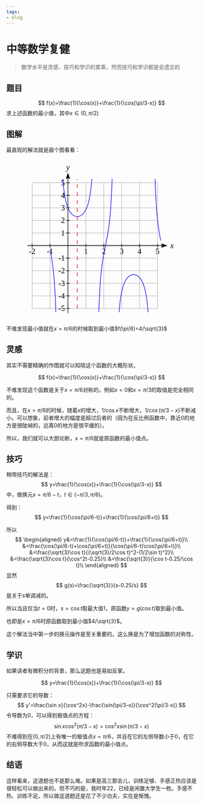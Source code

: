 ```yaml
---
tags:
- blog
---
```

# 中等数学复健
> 数学水平是灵感、技巧和学识的累乘，然而技巧和学识都是会遗忘的
## 题目
$$
f(x)=\frac{1}{\cos(x)}+\frac{1}{\cos(\pi/3-x)}
$$
求上述函数的最小值，其中$x\in (0,\pi/2)$
## 图解
最直观的解法就是画个图看看：
<figure>
<svg xmlns="http://www.w3.org/2000/svg" xmlns:xlink="http://www.w3.org/1999/xlink" id="preview" width="599" height="600" viewBox="0 0 599 600" xunitlength="67" yunitlength="47" xmin="-2" xmax="5" ymin="-5" ymax="5" ox="174" oy="275"><defs><style type="text/css">@import url("http://cdnjs.cloudflare.com/ajax/libs/KaTeX/0.2.0/katex.min.css")</style></defs><path d=" M174,90 174,560 M241,90 241,560 M308,90 308,560 M375,90 375,560 M442,90 442,560 M509,90 509,560 M107,90 107,560 M40,90 40,560 M40,325 509,325 M40,372 509,372 M40,419 509,419 M40,466 509,466 M40,513 509,513 M40,560 509,560 M40,278 509,278 M40,231 509,231 M40,184 509,184 M40,137 509,137 M40,90 509,90" stroke-width="1" stroke="grey" fill="none"></path><path d="M 523.376 317.812 L 544.94 325 L 523.376 332.188 L 526.97 325 z" stroke-width="1" stroke="black" fill="black"></path><path d="M 166.812 75.624 L 174 54.06 L 181.188 75.624 L 174 72.03 z" stroke-width="1" stroke="black" fill="black"></path><path d="M22.03,325 526.97,325 M174,72.03 174,577.97 M174,332.25 174,317.75 M241,332.25 241,317.75 M308,332.25 308,317.75 M375,332.25 375,317.75 M442,332.25 442,317.75 M509,332.25 509,317.75 M107,332.25 107,317.75 M40,332.25 40,317.75 M181.25,325 166.75,325 M181.25,372 166.75,372 M181.25,419 166.75,419 M181.25,466 166.75,466 M181.25,513 166.75,513 M181.25,560 166.75,560 M181.25,278 166.75,278 M181.25,231 166.75,231 M181.25,184 166.75,184 M181.25,137 166.75,137 M181.25,90 166.75,90" stroke-width="2" stroke="black" fill="none"></path><text id="null" x="241" y="356" font-style="" font-family="KaTeX_Main, serif" font-size="29" font-weight="normal" text-anchor="middle" fill="black" stroke-width="0px">1</text><text id="null" x="308" y="356" font-style="" font-family="KaTeX_Main, serif" font-size="29" font-weight="normal" text-anchor="middle" fill="black" stroke-width="0px">2</text><text id="null" x="375" y="356" font-style="" font-family="KaTeX_Main, serif" font-size="29" font-weight="normal" text-anchor="middle" fill="black" stroke-width="0px">3</text><text id="null" x="442" y="356" font-style="" font-family="KaTeX_Main, serif" font-size="29" font-weight="normal" text-anchor="middle" fill="black" stroke-width="0px">4</text><text id="null" x="509" y="356" font-style="" font-family="KaTeX_Main, serif" font-size="29" font-weight="normal" text-anchor="middle" fill="black" stroke-width="0px">5</text><text id="null" x="107" y="356" font-style="" font-family="KaTeX_Main, serif" font-size="29" font-weight="normal" text-anchor="middle" fill="black" stroke-width="0px">-1</text><text id="null" x="40" y="356" font-style="" font-family="KaTeX_Main, serif" font-size="29" font-weight="normal" text-anchor="middle" fill="black" stroke-width="0px">-2</text><text id="null" x="162.33333333333334" y="287.6666666666667" font-style="" font-family="KaTeX_Main, serif" font-size="29" font-weight="normal" text-anchor="end" fill="black" stroke-width="0px">1</text><text id="null" x="162.33333333333334" y="240.66666666666666" font-style="" font-family="KaTeX_Main, serif" font-size="29" font-weight="normal" text-anchor="end" fill="black" stroke-width="0px">2</text><text id="null" x="162.33333333333334" y="193.66666666666666" font-style="" font-family="KaTeX_Main, serif" font-size="29" font-weight="normal" text-anchor="end" fill="black" stroke-width="0px">3</text><text id="null" x="162.33333333333334" y="146.66666666666666" font-style="" font-family="KaTeX_Main, serif" font-size="29" font-weight="normal" text-anchor="end" fill="black" stroke-width="0px">4</text><text id="null" x="162.33333333333334" y="99.66666666666667" font-style="" font-family="KaTeX_Main, serif" font-size="29" font-weight="normal" text-anchor="end" fill="black" stroke-width="0px">5</text><text id="null" x="162.33333333333334" y="381.6666666666667" font-style="" font-family="KaTeX_Main, serif" font-size="29" font-weight="normal" text-anchor="end" fill="black" stroke-width="0px">-1</text><text id="null" x="162.33333333333334" y="428.6666666666667" font-style="" font-family="KaTeX_Main, serif" font-size="29" font-weight="normal" text-anchor="end" fill="black" stroke-width="0px">-2</text><text id="null" x="162.33333333333334" y="475.6666666666667" font-style="" font-family="KaTeX_Main, serif" font-size="29" font-weight="normal" text-anchor="end" fill="black" stroke-width="0px">-3</text><text id="null" x="162.33333333333334" y="522.6666666666666" font-style="" font-family="KaTeX_Main, serif" font-size="29" font-weight="normal" text-anchor="end" fill="black" stroke-width="0px">-4</text><text id="null" x="162.33333333333334" y="569.6666666666666" font-style="" font-family="KaTeX_Main, serif" font-size="29" font-weight="normal" text-anchor="end" fill="black" stroke-width="0px">-5</text><text id="null" x="174" y="42.39333333333328" font-style="italic" font-family="KaTeX_Main, serif" font-size="29" font-weight="normal" text-anchor="middle" fill="black" stroke-width="0px">y</text><text id="null" x="556.6066666666667" y="334.6666666666667" font-style="italic" font-family="KaTeX_Main, serif" font-size="29" font-weight="normal" text-anchor="start" fill="black" stroke-width="0px">x</text><path id="null" d="M107,340.5010418714028 107.66999933,343.86138255568085 108.33999865999999,347.2663397951976 109.00999798999999,350.72452489883847 109.67999731999998,354.24496318065326 110.34999664999998,357.83717354891473 111.01999597999998,361.5112565401446 111.68999530999997,365.27799259113283 112.35999463999997,369.1489526611814 113.02999396999998,373.13662371632495 113.69999329999997,377.25455208752953 114.36999262999997,381.5175083425621 115.03999195999997,385.94167810143085 115.70999128999996,390.54488422435224 116.37999061999996,395.34684707067186 117.04998994999997,400.36949114944605 117.71998927999996,405.6373085686131 118.38998860999996,411.1777923908912 119.05998793999996,417.02195652794387 119.72998726999995,423.20496343673426 120.39998659999995,429.76688702434194 121.06998592999994,436.7536463864361 121.73998525999994,444.2181571097591 122.40998458999994,452.2217620315856 123.07998391999993,460.83602428535573 123.74998324999993,470.14499472155717 124.41998257999992,480.2481072227321 125.08998190999992,491.26391492729454 125.75998123999992,503.3349671370871 126.42998056999991,516.6342553348762 127.09997989999991,531.3738510277207 127.7699792299999,547.8166575060408 128.43997855999993,566.2926692548382 128.68991167248026,574.1 " stroke-width="2" stroke="blue" fill="none"></path><path id="null" d="M154.81063849947776,75.89999999999998 155.90995108999988,88.89903023221888 156.57995041999988,95.98188270904075 157.24994974999987,102.54507895165352 157.9199490799999,108.64304955668905 158.5899484099999,114.32281459476803 159.2599477399999,119.62520358739289 159.92994706999988,124.58584208010245 160.59994639999988,129.23595530032708 161.2699457299999,133.603027280812 161.9399450599999,137.7113448932937 162.6099443899999,141.58244957541672 163.2799437199999,145.235514521122 163.9499430499999,148.68766129955372 164.61994237999988,151.9542269551207 165.2899417099999,155.04899039488419 165.9599410399999,157.98436512392846 166.6299403699999,160.77156402367854 167.2999396999999,163.420740792601 167.9699390299999,165.94111181643552 168.6399383599999,168.34106155573141 169.30993768999988,170.62823399388702 169.9799370199999,172.80961225003261 170.6499363499999,174.891588105636 171.3199356799999,176.88002290440102 171.9899350099999,178.7803010484704 172.6599343399999,180.5973771196604 173.3299336699999,182.33581749421546 173.99993299999988,183.99983718687133 174.6699323299999,185.59333254970164 175.3399316599999,187.11991035916583 176.0099309899999,188.58291374768925 176.6799303199999,189.9854453713251 177.3499296499999,191.33038815043176 178.0199289799999,192.62042387410298 178.68992830999989,193.85804991989795 179.3599276399999,195.04559430706638 180.0299269699999,196.18522927300728 180.6999262999999,197.27898353834468 181.3699256299999,198.32875340511202 182.0399249599999,199.33631281455894 182.7099242899999,200.30332247559727 183.3799236199999,201.23133816150255 184.04992294999988,202.12181826087556 184.7199222799999,202.97613065878846 185.3899216099999,203.79555901525998 186.0599209399999,204.58130850055284 186.7299202699999,205.3345110400927 187.3999195999999,206.05623011594724 188.06991892999991,206.74746516666391 188.7399182599999,207.40915562273767 189.4099175899999,208.04218461099924 190.0799169199999,208.64738235769534 190.7499162499999,209.22552931692405 191.4199155799999,209.7773590483327 192.08991490999992,210.3035608655407 192.75991423999992,210.80478227457695 193.4299135699999,211.28163121968498 194.0999128999999,211.73467815212172 194.7699122299999,212.16445793603333 195.43991155999993,212.57147160410688 196.10991088999992,212.9561879744591 196.77991021999992,213.3190451391082 197.44990954999992,213.6604518333699 198.1199088799999,213.9807886946155 198.7899082099999,214.2804094180093 199.4599075399999,214.5596418161009 200.12990686999993,214.81878878847488 200.79990619999992,215.0581292070442 201.46990552999992,215.2779187220155 202.13990485999992,215.4783904930381 202.8099041899999,215.65975584957903 203.47990351999994,215.8222048841289 204.14990284999993,215.96590698144166 204.81990217999993,216.09101128663616 205.48990150999992,216.1976471146367 206.15990083999992,216.28592430310147 206.82990016999992,216.35593351067803 207.4998994999999,216.4077464621281 208.16989882999994,216.44141614158457 208.83989815999993,216.4569769349293 209.50989748999993,216.4544447220203 210.17989681999993,216.4338169192372 210.84989614999992,216.39507247256074 211.51989547999992,216.33817180115267 212.1898948099999,216.26305669114748 212.8598941399999,216.16965013911602 213.5298934699999,216.05785614439958 214.1998927999999,215.9275594492512 214.8698921299999,215.7786252254429 215.5398914599999,215.61089870571533 216.2098907899999,215.42420475814617 216.87989011999989,215.21834740119783 217.5498894499999,214.99310925687166 218.2198887799999,214.74825093903837 218.8898881099999,214.48351037363193 219.5598874399999,214.1986020469833 220.2298867699999,213.89321617812425 220.8998860999999,213.56701781040903 221.56988542999989,213.21964581727485 222.23988475999988,212.85071181638716 222.90988408999988,212.4597989857865 223.57988341999987,212.04646077495994 224.24988274999987,211.61021950299812 224.91988207999987,211.15056483515775 225.58988140999986,210.66695212821548 226.25988073999986,210.15880063396872 226.92988006999985,209.6254915490877 227.59987939999985,209.06636589824802 228.26987872999985,208.4807222360456 228.93987805999984,207.86781415160414 229.60987738999984,207.22684755800168 230.27987671999983,206.55697774664446 230.94987604999983,205.85730618446928 231.61987537999983,205.12687702932885 232.28987470999982,204.36467333606532 232.95987403999982,203.5696129225575 233.6298733699998,202.7405438613888 234.2998726999998,201.8762395586524 234.9698720299998,200.9753933767244 235.6398713599998,200.0366127525026 236.3098706899998,199.05841275652483 236.97987001999982,198.03920903143796 237.64986934999982,196.97731004033284 238.3198686799998,195.87090854634192 238.9898680099998,194.71807223440658 239.6598673399998,193.5167333740406 240.3298666699998,192.26467740796102 240.9998659999998,190.95953033530645 241.6698653299998,189.5987447394191 242.3398646599998,188.17958428836243 243.00986398999981,186.69910651091618 243.6798633199998,185.15414362104485 244.3498626499998,183.5412811289592 245.0198619799998,181.85683393585992 245.68986130999983,180.09681956106044 246.35986063999982,178.2569280929099 247.02985996999985,176.33248838695272 247.69985929999984,174.3184299537711 248.36985862999984,172.2092398821569 249.03985795999984,169.99891402713138 249.70985728999983,167.68090155249536 250.37985661999986,165.24804174854444 251.04985594999985,162.69249184037938 251.71985527999988,160.00564425208438 252.38985460999987,157.17803148571517 253.05985393999987,154.19921639716154 253.72985326999986,151.05766518500116 254.39985259999986,147.74059982942185 255.06985192999988,144.23382599480897 255.7398512599999,140.52153150050503 256.4098505899999,136.5860493150832 257.0798499199999,132.4075775676572 257.7498492499999,127.96384719782782 258.4198485799999,123.2297254518752 259.0898479099999,118.17674029654529 259.7598472399999,112.7725067148782 260.42984656999994,106.98003042529842 261.09984589999993,100.75685733956408 261.76984522999993,94.05402735603127 262.4398445599999,86.81477787780818 263.1098438899999,78.9729243023499 263.35143411614246,75.89999999999998 " stroke-width="2" stroke="blue" fill="none"></path><path id="null" d="M289.47163675433524,574.1 290.57981642000016,543.0243652728147 291.24981575000015,527.0883726349667 291.91981508000015,512.7760321787207 292.58981441000014,499.84008337643377 293.25981374000014,488.080424359458 293.92981307000014,477.33334794744314 294.59981240000013,467.4635949674797 295.2698117300002,458.3584003683525 295.9398110600002,449.92297231537964 296.6098103900002,442.0770172286419 297.2798097200002,434.75203874089755 297.94980905000017,427.8892164900684 298.6198083800002,421.4377243445472 299.2898077100002,415.35338519432764 299.9598070400002,409.5975860496943 300.6298063700002,404.1363962947646 301.2998057000002,398.93984582466896 301.9698050300002,393.98132999257155 302.6398043600002,389.2371158609541 303.3098036900002,384.68592992242577 303.9798030200002,380.30861174253255 304.64980235000024,376.08782124531945 305.31980168000024,372.00778987334616 305.98980101000024,368.0541077969392 306.65980034000023,364.2135408611938 307.3297996700003,360.47387214571984 307.9997990000003,356.8237639472578 308.6697983300003,353.25263673587745 309.3397976600003,349.75056222436024 310.00979699000027,346.30816816002823 310.67979632000026,342.91655282348836 311.34979565000026,339.5672075184698 312.0197949800002,336.2519455756908 312.6897943100002,332.9628365826725 313.3597936400002,329.69214469917097 314.0297929700002,326.43227003090533 314.6997923000001,323.1756921173662 315.3697916300001,319.9149146461633 316.0397909600001,316.64241053896376 316.7097902900001,313.3505665639011 317.3797896200001,310.0316266168045 318.0497889500001,306.67763277819813 318.7197882800001,303.2803631933093 319.3897876100001,299.8312657358257 320.0597869400001,296.32138629923975 320.7297862700001,292.74129040728394 321.3997856000001,289.0809766404834 322.0697849300001,285.32978013041077 322.7397842600001,281.4762640652772 323.4097835900001,277.5080967650242 324.07978292,273.4119114015091 324.74978225,269.173144834131 325.41978158,264.7758512697436 326.08978091,260.2024854936491 326.75978024,255.433649197058 327.42977956999994,250.44779236700947 328.09977889999993,245.2208597014959 328.76977822999993,239.72586942166777 329.4397775599999,233.9324084776228 330.1097768899999,227.80602371229497 330.7797762199999,221.30748267950003 331.4497755499999,214.39186997150154 332.1197748799999,207.00747433426693 332.7897742099999,199.0944074316439 333.4597735399999,190.582875249785 334.1297728699999,181.3909954187675 334.7997721999999,171.42201457117852 335.4697715299999,160.56072375618862 336.1397708599998,148.66878832469183 336.8097701899998,135.57858803164282 337.4797695199998,121.0849814180707 338.1497688499998,104.93412951897506 338.8197681799998,86.80807599056163 339.17618874942616,75.89999999999998 " stroke-width="2" stroke="blue" fill="none"></path><path id="null" d="M365.2979824929315,574.1 366.28974070999936,562.2834073338797 366.95974003999936,555.1120219146148 367.62973936999936,548.4697607200854 368.29973869999935,542.3008788180064 368.96973802999935,536.557262265529 369.63973735999934,531.1971651876654 370.30973668999934,526.1841897116077 370.97973601999934,521.4864559635048 371.64973534999933,517.0759220554273 372.3197346799993,512.9278233637899 372.98973400999927,509.0202073773951 373.65973333999926,505.33354563560397 374.32973266999926,501.85040825116926 374.99973199999926,498.55518955002196 375.66973132999925,495.433875700617 376.3397306599992,492.4738470218166 377.0097299899992,489.6637090778805 377.6797293199992,486.99314778597625 378.3497286499992,484.4528046457882 379.0197279799992,482.03416890494304 379.68972730999917,479.72948403790144 380.35972663999917,477.5316663700477 381.02972596999916,475.4342340462035 381.69972529999916,473.43124484167515 382.36972462999915,471.51724155814657 383.03972395999915,469.68720394716456 383.70972328999915,467.9365062691512 384.37972261999914,466.26087973260053 385.0497219499991,464.65637917170204 385.7197212799991,463.1193534153631 386.3897206099991,461.64641887988466 387.05971993999907,460.2344359841353 387.72971926999907,458.88048804218033 388.399718599999,457.58186233575884 389.069717929999,456.33603310922695 389.739717259999,455.1406462638015 390.409716589999,453.99350555711635 391.079715919999,452.89256013907004 391.749715249999,451.83589327634763 392.419714579999,450.82171213641027 393.089713909999,449.8483385176122 393.759713239999,448.9142004258191 394.42971256999897,448.0178244097775 395.09971189999897,447.1578285777956 395.76971122999896,446.3329162272695 396.43971055999896,445.54187002640913 397.10970988999895,444.78354669435623 397.7797092199989,444.05687213186843 398.4497085499989,443.3608369599981 399.1197078799989,442.6944924288084 399.7897072099989,442.0569466622337 400.4597065399988,441.44736120878133 401.1297058699988,440.86494787093795 401.7997051999988,440.30896578895977 402.4697045299988,439.778718757208 403.1397038599988,439.2735527534137 403.8097031899988,438.7928536632221 404.4797025199988,438.3360451841306 405.1497018499988,437.9025868944984 405.8197011799988,437.49197247472216 406.4897005099988,437.10372806892394 407.1596998399988,436.7374107766384 407.8296991699988,436.3926072650024 408.4996984999988,436.0689324928734 409.16969782999877,435.76602853913005 409.8396971599987,435.4835635281712 410.5096964899987,435.22123064630193 411.1796958199987,434.9787472433304 411.8496951499987,434.7558540142585 412.5196944799987,434.5523142564766 413.18969380999863,434.3679131983472 413.8596931399986,434.20245739550455 414.5296924699986,434.05577419160704 415.1996917999986,433.9277112406535 415.8696911299986,433.8181360883343 416.5396904599986,433.726935810216 417.2096897899986,433.65401670487154 417.8796891199986,433.59930404036913 418.5496884499986,433.5627418528119 419.2196877799986,433.5442927958951 419.8896871099986,433.54393804071515 420.5596864399986,433.5616772253169 421.2296857699986,433.5975284537237 421.8996850999985,433.6515283444468 422.5696844299985,433.72373212871776 423.2396837599985,433.81421379894766 423.9096830899985,433.92306630816813 424.5796824199985,434.0504018214797 425.24968174999844,434.1963520207995 425.91968107999844,434.3610684644889 426.58968040999844,434.54472300373413 427.25967973999843,434.7475082578686 427.92967906999843,434.9696381511551 428.5996783999984,435.21134851389843 429.2696777299984,435.4728977511402 429.9396770599984,435.7545675825895 430.6096763899984,436.0566638578879 431.2796757199984,436.37951745177884 431.9496750499984,436.7234852442756 432.61967437999834,437.08895119148497 433.28967370999834,437.47632749336594 433.95967303999834,437.8860558653855 434.62967236999833,438.3186089217836 435.2996716999983,438.77449167898726 435.9696710299983,439.25424318863213 436.6396703599983,439.7584383106664 437.3096696899983,440.2876896381365 437.9796690199983,440.84264958651715 438.64966834999825,441.4240126618415 439.31966767999825,442.0325179234584 439.98966700999824,442.66895165898836 440.65966633999824,443.3341502910192 441.32966566999823,444.0290035372807 441.99966499999823,444.7544578485205 442.6696643299982,445.5115201511005 443.3396636599982,446.3012619244837 444.0096629899982,447.1248236473559 444.6796623199982,447.9834196501704 445.34966164999815,448.8783434164949 446.01966097999815,449.8109733807672 446.68966030999815,450.7827792760173 447.35965963999814,451.7953290919154 448.02965896999814,452.85029671128643 448.69965829999813,453.94947030215326 449.36965762999813,455.094761552626 450.0396569599981,456.28821584776813 450.7096562899981,457.5320235011991 451.37965561999806,458.8285321699773 452.04965494999806,460.1802605996005 452.71965427999805,461.58991386724756 453.38965360999805,463.06040031619057 454.05965293999805,464.5948504033124 454.72965226999804,466.19663771566456 455.39965159999804,467.8694024519634 456.06965092999803,469.61707771205886 456.73965025999803,471.4439189931435 457.40964958999797,473.3545373576135 458.07964891999796,475.3539368162276 458.74964824999796,477.44755656427776 459.41964757999796,479.64131882125423 460.08964690999795,481.941683160209 460.75964623999795,484.3557083769798 461.42964556999794,486.8911231483389 462.09964489999794,489.5564069704293 462.76964422999794,492.3608831653496 463.4396435599979,495.3148261082455 464.1096428899979,498.4295852775499 464.77964221999787,501.7177292901222 465.44964154999786,505.1932137809953 466.11964087999786,508.87157786365026 466.78964020999786,512.7701750132682 467.45963953999785,516.9084456215356 468.12963886999785,521.3082402702498 468.79963819999784,525.9942050878176 469.4696375299978,530.9942435591498 470.1396368599978,536.3400730912286 470.8096361899978,542.0678998214713 471.47963551999777,548.2192420539462 472.14963484999777,554.841941972377 472.81963417999776,561.9914178461006 473.48963350999776,569.7322261785291 473.83769188366176,574.1 " stroke-width="2" stroke="blue" fill="none"></path><path id="null" d="M499.9595592098396,75.89999999999998 500.9596060399973,104.26278675403057 501.6296053699973,120.48463270510814 502.2996046999973,135.03808968709114 502.9696040299973,148.17918753853576 503.6396033599973,160.1147441958825 504.3096026899973,171.0136803040815 504.9796020199973,181.01535162168125 505.6496013499973,190.23577783712648 506.3196006799972,198.77236254034233 506.9896000099972,206.7075143985162 507.6595993399972,214.11145700625787 508.3295986699972,221.04443204227562 508.9995979999972,227.55844344962662 509.6695973299972,233.69865065403621 510.3395966599972,239.50449074916514 511.0095959899972,245.01058945145053 511.6795953199972,250.247506030801 512.3495946499971,255.24234671911233 513.0195939799971,260.0192731667512 513.6895933099971,264.599926582658 514.3595926399971,269.0037837133941 515.0295919699971,273.24845740535466 515.6995912999971,277.34995187685024 516.3695906299971,281.32288080346575 517.0395899599971,285.18065474550997 517.7095892899971,288.93564321333486 518.3795886199971,292.59931569529874 519.049587949997,296.18236520469827 519.7195872799971,299.6948172913102 520.389586609997,303.1461269763305 521.0595859399971,306.54526568062147 " stroke-width="2" stroke="blue" fill="none"></path><path id="null" d="M209.08111796508604,560 209.08111796508604,559.2166674499999 209.08111796508604,558.4333349 209.08111796508604,557.65000235 209.08111796508604,556.8666698 209.08111796508604,556.0833372499999 209.08111796508604,555.3000046999999 209.08111796508604,554.5166721499999 209.08111796508604,553.7333395999999 209.08111796508604,552.9500070499998 209.08111796508604,552.1666744999998 209.08111796508604,551.3833419499998 209.08111796508604,550.6000093999999 209.08111796508604,549.8166768499998 209.08111796508604,549.0333442999997 209.08111796508604,548.2500117499998 209.08111796508604,547.4666791999998 209.08111796508604,546.6833466499997 209.08111796508604,545.9000140999997 209.08111796508604,545.1166815499997 209.08111796508604,544.3333489999997 209.08111796508604,543.5500164499997 209.08111796508604,542.7666838999996 209.08111796508604,541.9833513499996 209.08111796508604,541.2000187999996 209.08111796508604,540.4166862499997 209.08111796508604,539.6333536999996 209.08111796508604,538.8500211499995 209.08111796508604,538.0666885999996 209.08111796508604,537.2833560499995 209.08111796508604,536.5000234999995 209.08111796508604,535.7166909499995 209.08111796508604,534.9333583999995 209.08111796508604,534.1500258499995 209.08111796508604,533.3666932999995 209.08111796508604,532.5833607499994 209.08111796508604,531.8000281999994 209.08111796508604,531.0166956499994 209.08111796508604,530.2333630999995 209.08111796508604,529.4500305499994 209.08111796508604,528.6666979999993 209.08111796508604,527.8833654499994 209.08111796508604,527.1000328999993 209.08111796508604,526.3167003499993 209.08111796508604,525.5333677999993 209.08111796508604,524.7500352499993 209.08111796508604,523.9667026999992 209.08111796508604,523.1833701499993 209.08111796508604,522.4000375999992 209.08111796508604,521.6167050499992 209.08111796508604,520.8333724999992 209.08111796508604,520.0500399499992 209.08111796508604,519.2667073999992 209.08111796508604,518.4833748499991 209.08111796508604,517.7000422999992 209.08111796508604,516.9167097499991 209.08111796508604,516.1333771999991 209.08111796508604,515.3500446499991 209.08111796508604,514.5667120999991 209.08111796508604,513.783379549999 209.08111796508604,513.0000469999991 209.08111796508604,512.216714449999 209.08111796508604,511.43338189999906 209.08111796508604,510.6500493499991 209.08111796508604,509.86671679999904 209.08111796508604,509.0833842499991 209.08111796508604,508.30005169999913 209.08111796508604,507.51671914999906 209.08111796508604,506.7333865999991 209.08111796508604,505.95005404999915 209.08111796508604,505.1667214999991 209.08111796508604,504.38338894999913 209.08111796508604,503.6000563999992 209.08111796508604,502.8167238499991 209.08111796508604,502.03339129999915 209.08111796508604,501.2500587499991 209.08111796508604,500.46672619999913 209.08111796508604,499.68339364999906 209.08111796508604,498.9000610999991 209.08111796508604,498.11672854999915 209.08111796508604,497.3333959999991 209.08111796508604,496.55006344999913 209.08111796508604,495.7667308999992 209.08111796508604,494.9833983499991 209.08111796508604,494.20006579999915 209.08111796508604,493.4167332499992 209.08111796508604,492.63340069999913 209.08111796508604,491.8500681499992 209.08111796508604,491.0667355999992 209.08111796508604,490.28340304999915 209.08111796508604,489.5000704999992 209.08111796508604,488.71673794999924 209.08111796508604,487.9334053999992 209.08111796508604,487.1500728499992 209.08111796508604,486.36674029999926 209.08111796508604,485.5834077499992 209.08111796508604,484.80007519999924 209.08111796508604,484.0167426499993 209.08111796508604,483.2334100999992 209.08111796508604,482.45007754999926 209.08111796508604,481.6667449999993 209.08111796508604,480.88341244999924 209.08111796508604,480.1000798999993 209.08111796508604,479.3167473499992 209.08111796508604,478.53341479999926 209.08111796508604,477.7500822499993 209.08111796508604,476.96674969999924 209.08111796508604,476.1834171499993 209.08111796508604,475.4000845999992 209.08111796508604,474.61675204999926 209.08111796508604,473.8334194999993 209.08111796508604,473.05008694999924 209.08111796508604,472.2667543999993 209.08111796508604,471.48342184999933 209.08111796508604,470.70008929999926 209.08111796508604,469.9167567499993 209.08111796508604,469.13342419999935 209.08111796508604,468.3500916499993 209.08111796508604,467.56675909999933 209.08111796508604,466.7834265499994 209.08111796508604,466.0000939999993 209.08111796508604,465.21676144999935 209.08111796508604,464.4334288999994 209.08111796508604,463.65009634999933 209.08111796508604,462.8667637999994 209.08111796508604,462.0834312499994 209.08111796508604,461.30009869999935 209.08111796508604,460.5167661499994 209.08111796508604,459.73343359999944 209.08111796508604,458.9501010499994 209.08111796508604,458.1667684999994 209.08111796508604,457.38343594999947 209.08111796508604,456.6001033999994 209.08111796508604,455.81677084999944 209.08111796508604,455.0334382999994 209.08111796508604,454.2501057499994 209.08111796508604,453.46677319999947 209.08111796508604,452.6834406499994 209.08111796508604,451.90010809999944 209.08111796508604,451.1167755499995 209.08111796508604,450.3334429999994 209.08111796508604,449.55011044999947 209.08111796508604,448.7667778999994 209.08111796508604,447.98344534999944 209.08111796508604,447.2001127999995 209.08111796508604,446.4167802499994 209.08111796508604,445.63344769999946 209.08111796508604,444.8501151499995 209.08111796508604,444.06678259999944 209.08111796508604,443.2834500499995 209.08111796508604,442.50011749999953 209.08111796508604,441.71678494999946 209.08111796508604,440.9334523999995 209.08111796508604,440.15011984999956 209.08111796508604,439.3667872999995 209.08111796508604,438.58345474999953 209.08111796508604,437.8001221999996 209.08111796508604,437.0167896499995 209.08111796508604,436.23345709999955 209.08111796508604,435.4501245499996 209.08111796508604,434.66679199999953 209.08111796508604,433.8834594499996 209.08111796508604,433.1001268999995 209.08111796508604,432.31679434999955 209.08111796508604,431.5334617999996 209.08111796508604,430.75012924999953 209.08111796508604,429.9667966999996 209.08111796508604,429.1834641499996 209.08111796508604,428.40013159999955 209.08111796508604,427.6167990499996 209.08111796508604,426.83346649999953 209.08111796508604,426.0501339499996 209.08111796508604,425.2668013999996 209.08111796508604,424.48346884999955 209.08111796508604,423.7001362999996 209.08111796508604,422.91680374999964 209.08111796508604,422.1334711999996 209.08111796508604,421.3501386499996 209.08111796508604,420.56680609999967 209.08111796508604,419.7834735499996 209.08111796508604,419.00014099999964 209.08111796508604,418.2168084499997 209.08111796508604,417.4334758999996 209.08111796508604,416.65014334999967 209.08111796508604,415.8668107999997 209.08111796508604,415.08347824999964 209.08111796508604,414.3001456999997 209.08111796508604,413.51681314999973 209.08111796508604,412.73348059999967 209.08111796508604,411.9501480499997 209.08111796508604,411.16681549999976 209.08111796508604,410.3834829499997 209.08111796508604,409.60015039999973 209.08111796508604,408.81681784999967 209.08111796508604,408.0334852999997 209.08111796508604,407.25015274999976 209.08111796508604,406.4668201999997 209.08111796508604,405.68348764999973 209.08111796508604,404.9001550999998 209.08111796508604,404.1168225499997 209.08111796508604,403.33348999999976 209.08111796508604,402.5501574499997 209.08111796508604,401.76682489999973 209.08111796508604,400.9834923499998 209.08111796508604,400.2001597999997 209.08111796508604,399.41682724999976 209.08111796508604,398.6334946999998 209.08111796508604,397.85016214999973 209.08111796508604,397.0668295999998 209.08111796508604,396.2834970499998 209.08111796508604,395.50016449999976 209.08111796508604,394.7168319499998 209.08111796508604,393.93349939999985 209.08111796508604,393.1501668499998 209.08111796508604,392.3668342999998 209.08111796508604,391.58350174999987 209.08111796508604,390.8001691999998 209.08111796508604,390.01683664999985 209.08111796508604,389.2335040999999 209.08111796508604,388.4501715499998 209.08111796508604,387.66683899999987 209.08111796508604,386.8835064499998 209.08111796508604,386.10017389999985 209.08111796508604,385.3168413499999 209.08111796508604,384.5335087999998 209.08111796508604,383.75017624999987 209.08111796508604,382.9668436999999 209.08111796508604,382.18351114999984 209.08111796508604,381.4001785999999 209.08111796508604,380.61684604999994 209.08111796508604,379.83351349999987 209.08111796508604,379.0501809499999 209.08111796508604,378.26684839999984 209.08111796508604,377.4835158499999 209.08111796508604,376.70018329999994 209.08111796508604,375.91685074999987 209.08111796508604,375.1335181999999 209.08111796508604,374.35018564999996 209.08111796508604,373.5668530999999 209.08111796508604,372.78352054999993 209.08111796508604,372.000188 209.08111796508604,371.2168554499999 209.08111796508604,370.43352289999996 209.08111796508604,369.6501903499999 209.08111796508604,368.86685779999993 209.08111796508604,368.08352525 209.08111796508604,367.3001926999999 209.08111796508604,366.51686014999996 209.08111796508604,365.7335275999999 209.08111796508604,364.95019504999993 209.08111796508604,364.1668625 209.08111796508604,363.3835299499999 209.08111796508604,362.60019739999996 209.08111796508604,361.8168648499999 209.08111796508604,361.03353229999993 209.08111796508604,360.25019975 209.08111796508604,359.4668671999999 209.08111796508604,358.68353464999996 209.08111796508604,357.9002020999999 209.08111796508604,357.11686954999993 209.08111796508604,356.333537 209.08111796508604,355.5502044499999 209.08111796508604,354.76687189999996 209.08111796508604,353.9835393499999 209.08111796508604,353.20020679999993 209.08111796508604,352.41687425 209.08111796508604,351.6335416999999 209.08111796508604,350.85020914999996 209.08111796508604,350.0668765999999 209.08111796508604,349.28354404999993 209.08111796508604,348.5002115 209.08111796508604,347.7168789499999 209.08111796508604,346.93354639999995 209.08111796508604,346.1502138499999 209.08111796508604,345.36688129999993 209.08111796508604,344.58354875 209.08111796508604,343.8002161999999 209.08111796508604,343.01688364999995 209.08111796508604,342.2335510999999 209.08111796508604,341.45021854999993 209.08111796508604,340.666886 209.08111796508604,339.8835534499999 209.08111796508604,339.10022089999995 209.08111796508604,338.3168883499999 209.08111796508604,337.53355579999993 209.08111796508604,336.75022325 209.08111796508604,335.9668906999999 209.08111796508604,335.18355814999995 209.08111796508604,334.4002255999999 209.08111796508604,333.61689304999993 209.08111796508604,332.8335605 209.08111796508604,332.0502279499999 209.08111796508604,331.26689539999995 209.08111796508604,330.4835628499999 209.08111796508604,329.70023029999993 209.08111796508604,328.91689775 209.08111796508604,328.1335651999999 209.08111796508604,327.35023264999995 209.08111796508604,326.5669000999999 209.08111796508604,325.78356754999993 209.08111796508604,325.000235 209.08111796508604,324.2169024499999 209.08111796508604,323.43356989999995 209.08111796508604,322.6502373499999 209.08111796508604,321.86690479999993 209.08111796508604,321.08357225 209.08111796508604,320.3002396999999 209.08111796508604,319.51690714999995 209.08111796508604,318.7335745999999 209.08111796508604,317.95024204999993 209.08111796508604,317.1669095 209.08111796508604,316.3835769499999 209.08111796508604,315.60024439999995 209.08111796508604,314.8169118499999 209.08111796508604,314.03357929999993 209.08111796508604,313.25024675 209.08111796508604,312.4669141999999 209.08111796508604,311.68358164999995 209.08111796508604,310.9002490999999 209.08111796508604,310.1169165499999 209.08111796508604,309.333584 209.08111796508604,308.5502514499999 209.08111796508604,307.76691889999995 209.08111796508604,306.9835863499999 209.08111796508604,306.2002537999999 209.08111796508604,305.41692125 209.08111796508604,304.6335886999999 209.08111796508604,303.85025614999995 209.08111796508604,303.0669235999999 209.08111796508604,302.2835910499999 209.08111796508604,301.5002585 209.08111796508604,300.7169259499999 209.08111796508604,299.93359339999995 209.08111796508604,299.1502608499999 209.08111796508604,298.3669282999999 209.08111796508604,297.58359575 209.08111796508604,296.8002631999999 209.08111796508604,296.01693064999995 209.08111796508604,295.2335980999999 209.08111796508604,294.4502655499999 209.08111796508604,293.666933 209.08111796508604,292.8836004499999 209.08111796508604,292.10026789999995 209.08111796508604,291.3169353499999 209.08111796508604,290.5336027999999 209.08111796508604,289.75027024999997 209.08111796508604,288.9669376999999 209.08111796508604,288.18360514999995 209.08111796508604,287.4002725999999 209.08111796508604,286.6169400499999 209.08111796508604,285.83360749999997 209.08111796508604,285.0502749499999 209.08111796508604,284.26694239999995 209.08111796508604,283.4836098499999 209.08111796508604,282.7002772999999 209.08111796508604,281.91694474999997 209.08111796508604,281.1336121999999 209.08111796508604,280.35027964999995 209.08111796508604,279.5669470999999 209.08111796508604,278.7836145499999 209.08111796508604,278.00028199999997 209.08111796508604,277.2169494499999 209.08111796508604,276.43361689999995 209.08111796508604,275.6502843499999 209.08111796508604,274.8669517999999 209.08111796508604,274.08361924999997 209.08111796508604,273.3002866999999 209.08111796508604,272.51695414999995 209.08111796508604,271.7336216 209.08111796508604,270.9502890499999 209.08111796508604,270.16695649999997 209.08111796508604,269.38362395 209.08111796508604,268.60029139999995 209.08111796508604,267.81695885 209.08111796508604,267.0336262999999 209.08111796508604,266.25029374999997 209.08111796508604,265.4669612 209.08111796508604,264.68362864999995 209.08111796508604,263.9002961 209.08111796508604,263.11696355000004 209.08111796508604,262.33363099999997 209.08111796508604,261.55029845 209.08111796508604,260.76696590000006 209.08111796508604,259.98363335 209.08111796508604,259.20030080000004 209.08111796508604,258.4169682500001 209.08111796508604,257.6336357 209.08111796508604,256.85030315000006 209.08111796508604,256.0669706000001 209.08111796508604,255.28363805000004 209.08111796508604,254.50030550000008 209.08111796508604,253.71697295000013 209.08111796508604,252.93364040000006 209.08111796508604,252.1503078500001 209.08111796508604,251.36697530000004 209.08111796508604,250.58364275000008 209.08111796508604,249.80031020000013 209.08111796508604,249.01697765000006 209.08111796508604,248.2336451000001 209.08111796508604,247.45031255000015 209.08111796508604,246.66698000000008 209.08111796508604,245.88364745000013 209.08111796508604,245.10031490000017 209.08111796508604,244.3169823500001 209.08111796508604,243.53364980000015 209.08111796508604,242.75031725000008 209.08111796508604,241.96698470000013 209.08111796508604,241.18365215000017 209.08111796508604,240.4003196000001 209.08111796508604,239.61698705000015 209.08111796508604,238.8336545000002 209.08111796508604,238.05032195000013 209.08111796508604,237.26698940000017 209.08111796508604,236.48365685000016 209.08111796508604,235.70032430000015 209.08111796508604,234.9169917500002 209.08111796508604,234.13365920000018 209.08111796508604,233.35032665000017 209.08111796508604,232.56699410000022 209.08111796508604,231.7836615500002 209.08111796508604,231.0003290000002 209.08111796508604,230.21699645000024 209.08111796508604,229.43366390000023 209.08111796508604,228.65033135000022 209.08111796508604,227.86699880000026 209.08111796508604,227.08366625000025 209.08111796508604,226.30033370000024 209.08111796508604,225.51700115000028 209.08111796508604,224.73366860000027 209.08111796508604,223.95033605000026 209.08111796508604,223.16700350000025 209.08111796508604,222.38367095000024 209.08111796508604,221.60033840000028 209.08111796508604,220.81700585000027 209.08111796508604,220.03367330000026 209.08111796508604,219.2503407500003 209.08111796508604,218.4670082000003 209.08111796508604,217.68367565000028 209.08111796508604,216.90034310000033 209.08111796508604,216.11701055000032 209.08111796508604,215.3336780000003 209.08111796508604,214.55034545000035 209.08111796508604,213.76701290000034 209.08111796508604,212.98368035000033 209.08111796508604,212.20034780000032 209.08111796508604,211.4170152500003 209.08111796508604,210.63368270000035 209.08111796508604,209.85035015000034 209.08111796508604,209.06701760000033 209.08111796508604,208.28368505000037 209.08111796508604,207.50035250000036 209.08111796508604,206.71701995000035 209.08111796508604,205.9336874000004 209.08111796508604,205.15035485000038 209.08111796508604,204.36702230000037 209.08111796508604,203.58368975000042 209.08111796508604,202.8003572000004 209.08111796508604,202.0170246500004 209.08111796508604,201.23369210000038 209.08111796508604,200.45035955000043 209.08111796508604,199.66702700000042 209.08111796508604,198.8836944500004 209.08111796508604,198.1003619000004 209.08111796508604,197.31702935000044 209.08111796508604,196.53369680000043 209.08111796508604,195.75036425000042 209.08111796508604,194.96703170000046 209.08111796508604,194.18369915000045 209.08111796508604,193.40036660000044 209.08111796508604,192.61703405000048 209.08111796508604,191.83370150000047 209.08111796508604,191.05036895000046 209.08111796508604,190.2670364000005 209.08111796508604,189.48370385000044 209.08111796508604,188.70037130000048 209.08111796508604,187.91703875000053 209.08111796508604,187.13370620000046 209.08111796508604,186.3503736500005 209.08111796508604,185.5670411000005 209.08111796508604,184.78370855000048 209.08111796508604,184.00037600000053 209.08111796508604,183.21704345000052 209.08111796508604,182.4337109000005 209.08111796508604,181.65037835000055 209.08111796508604,180.86704580000054 209.08111796508604,180.08371325000053 209.08111796508604,179.30038070000057 209.08111796508604,178.5170481500005 209.08111796508604,177.73371560000055 209.08111796508604,176.9503830500006 209.08111796508604,176.16705050000053 209.08111796508604,175.38371795000057 209.08111796508604,174.60038540000056 209.08111796508604,173.81705285000055 209.08111796508604,173.0337203000006 209.08111796508604,172.25038775000058 209.08111796508604,171.46705520000057 209.08111796508604,170.68372265000062 209.08111796508604,169.9003901000006 209.08111796508604,169.1170575500006 209.08111796508604,168.33372500000064 209.08111796508604,167.55039245000063 209.08111796508604,166.76705990000062 209.08111796508604,165.98372735000066 209.08111796508604,165.2003948000006 209.08111796508604,164.41706225000064 209.08111796508604,163.63372970000063 209.08111796508604,162.85039715000062 209.08111796508604,162.06706460000066 209.08111796508604,161.28373205000065 209.08111796508604,160.50039950000064 209.08111796508604,159.71706695000069 209.08111796508604,158.93373440000067 209.08111796508604,158.15040185000066 209.08111796508604,157.3670693000007 209.08111796508604,156.5837367500007 209.08111796508604,155.80040420000068 209.08111796508604,155.01707165000073 209.08111796508604,154.23373910000066 209.08111796508604,153.4504065500007 209.08111796508604,152.66707400000075 209.08111796508604,151.88374145000068 209.08111796508604,151.10040890000073 209.08111796508604,150.31707635000072 209.08111796508604,149.5337438000007 209.08111796508604,148.75041125000075 209.08111796508604,147.96707870000074 209.08111796508604,147.18374615000073 209.08111796508604,146.40041360000077 209.08111796508604,145.61708105000076 209.08111796508604,144.83374850000075 209.08111796508604,144.0504159500008 209.08111796508604,143.26708340000073 209.08111796508604,142.48375085000077 209.08111796508604,141.70041830000082 209.08111796508604,140.91708575000075 209.08111796508604,140.1337532000008 209.08111796508604,139.35042065000079 209.08111796508604,138.56708810000077 209.08111796508604,137.78375555000082 209.08111796508604,137.0004230000008 209.08111796508604,136.2170904500008 209.08111796508604,135.43375790000078 209.08111796508604,134.65042535000077 209.08111796508604,133.8670928000007 209.08111796508604,133.08376025000075 209.08111796508604,132.30042770000068 209.08111796508604,131.51709515000073 209.08111796508604,130.73376260000066 209.08111796508604,129.9504300500007 209.08111796508604,129.16709750000064 209.08111796508604,128.38376495000063 209.08111796508604,127.60043240000061 209.08111796508604,126.8170998500006 209.08111796508604,126.03376730000059 209.08111796508604,125.25043475000058 209.08111796508604,124.46710220000057 209.08111796508604,123.6837696500005 209.08111796508604,122.90043710000054 209.08111796508604,122.11710455000048 209.08111796508604,121.33377200000052 209.08111796508604,120.55043945000045 209.08111796508604,119.7671069000005 209.08111796508604,118.98377435000043 209.08111796508604,118.20044180000042 209.08111796508604,117.41710925000041 209.08111796508604,116.6337767000004 209.08111796508604,115.85044415000038 209.08111796508604,115.06711160000037 209.08111796508604,114.28377905000036 209.08111796508604,113.5004465000003 209.08111796508604,112.71711395000034 209.08111796508604,111.93378140000027 209.08111796508604,111.15044885000032 209.08111796508604,110.36711630000025 209.08111796508604,109.5837837500003 209.08111796508604,108.80045120000023 209.08111796508604,108.01711865000021 209.08111796508604,107.2337861000002 209.08111796508604,106.45045355000019 209.08111796508604,105.66712100000018 209.08111796508604,104.88378845000017 209.08111796508604,104.10045590000016 209.08111796508604,103.31712335000009 209.08111796508604,102.53379080000013 209.08111796508604,101.75045825000007 209.08111796508604,100.96712570000011 209.08111796508604,100.18379315000004 209.08111796508604,99.40046060000009 209.08111796508604,98.61712805000002 209.08111796508604,97.83379550000001 209.08111796508604,97.05046295 209.08111796508604,96.26713039999999 209.08111796508604,95.48379784999997 209.08111796508604,94.70046529999996 209.08111796508604,93.91713274999995 209.08111796508604,93.13380019999988 209.08111796508604,92.35046764999993 209.08111796508604,91.56713509999986 209.08111796508604,90.7838025499999 209.08111796508604,90.00046999999984 209.08111796508604,89.21713744999988 209.08111796508604,88.43380489999981 209.08111796508604,87.6504723499998 209.08111796508604,86.86713979999979 209.08111796508604,86.08380724999978 209.08111796508604,85.30047469999977 209.08111796508604,84.51714214999976 209.08111796508604,83.73380959999974 209.08111796508604,82.95047704999968 209.08111796508604,82.16714449999972 209.08111796508604,81.38381194999965 209.08111796508604,80.6004793999997 209.08111796508604,79.81714684999963 209.08111796508604,79.03381429999968 209.08111796508604,78.25048174999961 209.08111796508604,77.4671491999996 209.08111796508604,76.68381664999959 209.08111796508604,75.90048409999957 " stroke-width="2" stroke-dasharray="15" stroke="red" fill="none"></path></svg>
</figure>

不难发现最小值就在$x=\pi/6$的时候取到最小值$f(\pi/6)=4/\sqrt{3}$
## 灵感
其实不需要精确的作图就可以知晓这个函数的大概形状。

$$
f(x)=\frac{1}{\cos(x)}+\frac{1}{\cos(\pi/3-x)}
$$

不难发现这个函数是关于$x=\pi/6$对称的，例如$x=0$和$x=\pi/3$的取值是完全相同的。

而且，在$x>\pi/6$的时候，随着$x$的增大，$1/\cos x$不断增大，$1/\cos(\pi/3-x)$不断减小。可以想象，前者增大的幅度是超过后者的（因为在反比例函数中，靠近0的地方是很陡峭的，远离0的地方是很平缓的）。

所以，我们就可以大胆论断，$x=\pi/6$就是原函数的最小值点。
## 技巧
稍带技巧的解法是：
$$
y=\frac{1}{\cos(x)}+\frac{1}{\cos(\pi/3-x)}
$$
中，做换元$x=\pi/6-t$，$t\in (-\pi/3,\pi/6)$。

得到：
$$
y=\frac{1}{\cos(\pi/6-t)}+\frac{1}{\cos(\pi/6+t)}
$$

所以
$$
\begin{aligned}
y&=\frac{1}{\cos(\pi/6-t)}+\frac{1}{\cos(\pi/6+t)}\\
&=\frac{\cos(\pi/6-t)+\cos(\pi/6+t)}{\cos(\pi/6-t)\cos(\pi/6+t)}\\
&=\frac{\sqrt{3}\cos t}{(\sqrt{3}/2\cos t)^2-(1/2\sin t)^2}\\
&=\frac{\sqrt{3}\cos t}{\cos^2t-0.25}\\
&=\frac{\sqrt{3}}{\cos t-0.25/\cos t}\\
\end{aligned}
$$
显然
$$
g(s)=\frac{\sqrt{3}}{s-0.25/s}
$$
是关于$s$单调减的。

所以当且仅当$t=0$时，$s=\cos t$取最大值$1$，原函数$y=g(\cos t)$取到最小值。

也即是$x=\pi/6$时原函数取到最小值$4/\sqrt{3}$。

这个解法当中第一步的换元操作是至关重要的。这么换是为了增加函数的对称性。
## 学识
如果读者有微积分的背景，那么这题也是易如反掌。

$$
y=\frac{1}{\cos(x)}+\frac{1}{\cos(\pi/3-x)}
$$

只需要求它的导数：
$$
y'=\frac{\sin x}{\cos^2x}-\frac{\sin(\pi/3-x)}{\cos^2(\pi/3-x)}
$$
令导数为0，可以得到极值点的方程：
$$
\sin x\cos^2(\pi/3-x)=\cos^2x\sin(\pi/3-x)
$$
不难得到在$(0,\pi/2)$上有唯一的极值点$x=\pi/6$，并且在它的左侧导数小于0，在它的右侧导数大于0，从而这就是所求函数的最小值点。

## 结语
这样看来，这道题也不是那么难。如果是高三那会儿，训练足够、手感正热应该是很轻松可以做出来的。但不巧的是，我时年22，已经是闲置大学生一枚。手感不热、训练不足。所以做这道题还是花了不少功夫，实在是惭愧。